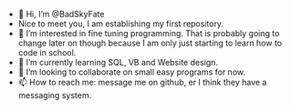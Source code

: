 - 👋 Hi, I’m @BadSkyFate
-   Nice to meet you, I am establishing my first repository.
- 👀 I’m interested in fine tuning programming. That is probably going to change later on though because I am only just starting to learn how to code in school.
- 🌱 I’m currently learning SQL, VB and Website design.
- 💞️ I’m looking to collaborate on small easy programs for now.
- 📫 How to reach me: message me on github, er I think they have a messaging system.

<!---
BadSkyFate/BadSkyFate is a ✨ special ✨ repository because its `README.md` (this file) appears on your GitHub profile.
You can click the Preview link to take a look at your changes.
--->
